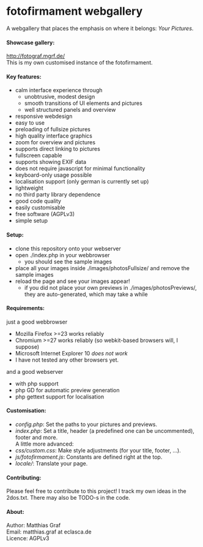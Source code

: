 fotofirmament webgallery
=============

A webgallery that places the emphasis on where it belongs: *Your Pictures*.

#### Showcase gallery:
http://fotograf.mgrf.de/<br/>
This is my own customised instance of the fotofirmament.

#### Key features:
* calm interface experience through
  * unobtrusive, modest design
  * smooth transitions of UI elements and pictures
  * well structured panels and overview
* responsive webdesign
* easy to use
* preloading of fullsize pictures
* high quality interface graphics
* zoom for overview and pictures
* supports direct linking to pictures
* fullscreen capable
* supports showing EXIF data
* does not require javascript for minimal functionality
* keyboard-only usage possible
* localisation support (only german is currently set up)
* lightweight
* no third party library dependence
* good code quality
* easily customisable
* free software (AGPLv3)
* simple setup

#### Setup:
* clone this repository onto your webserver
* open ./index.php in your webbrowser
  * you should see the sample images
* place all your images inside ./images/photosFullsize/ and remove the sample images
* reload the page and see your images appear!
  * if you did not place your own previews in ./images/photosPreviews/, they are auto-generated, which may take a while

#### Requirements:
just a good webbrowser
* Mozilla Firefox >=23 works reliably
* Chromium >=27 works reliably (so webkit-based browsers will, I suppose)
* Microsoft Internet Explorer 10 *does not work*
* I have not tested any other browsers yet.

and a good webserver
* with php support
* php GD for automatic preview generation
* php gettext support for localisation

#### Customisation:
* *config.php*: Set the paths to your pictures and previews.
* *index.php*: Set a title, header (a predefined one can be uncommented), footer and more.
<br/>A little more advanced:
* *css/custom.css*: Make style adjustments (for your title, footer, ...).
* *js/fotofirmament.js*: Constants are defined right at the top. 
* *locale/*: Translate your page.

#### Contributing:
Please feel free to contribute to this project!
I track my own ideas in the 2dos.txt. There may also be TODO-s in the code.

#### About:
Author: Matthias Graf<br/>
Email: matthias.graf at eclasca.de<br/>
Licence: AGPLv3
